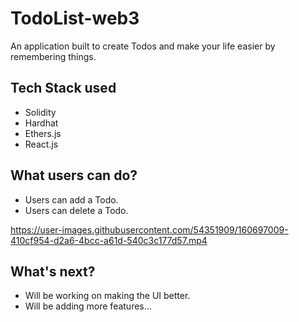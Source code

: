 # TodoList-web3 
An application built to create Todos and make your life easier by remembering things. 

## Tech Stack used
- Solidity
- Hardhat
- Ethers.js
-  React.js

## What users can do? 
- Users can add a Todo.
- Users can delete a Todo.


https://user-images.githubusercontent.com/54351909/160697009-410cf954-d2a6-4bcc-a61d-540c3c177d57.mp4


## What's next?

- Will be working on making the UI better.
- Will be adding more features...

